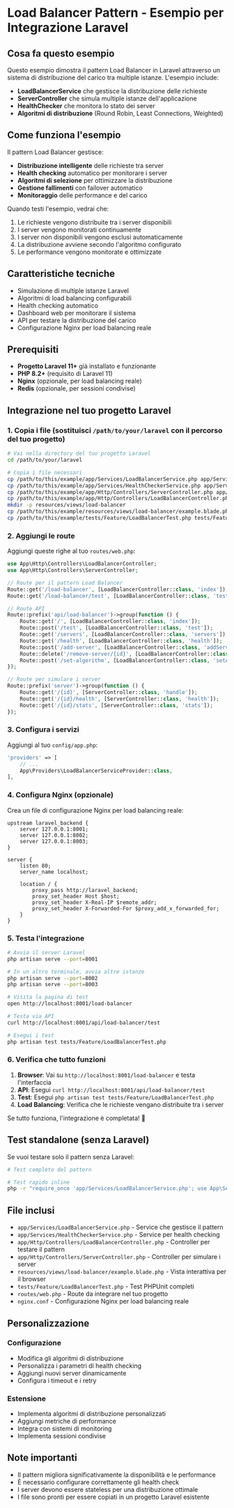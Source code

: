 # Load Balancer Pattern - Esempio per Integrazione Laravel

## Cosa fa questo esempio
Questo esempio dimostra il pattern Load Balancer in Laravel attraverso un sistema di distribuzione del carico tra multiple istanze. L'esempio include:

- **LoadBalancerService** che gestisce la distribuzione delle richieste
- **ServerController** che simula multiple istanze dell'applicazione
- **HealthChecker** che monitora lo stato dei server
- **Algoritmi di distribuzione** (Round Robin, Least Connections, Weighted)

## Come funziona l'esempio
Il pattern Load Balancer gestisce:
- **Distribuzione intelligente** delle richieste tra server
- **Health checking** automatico per monitorare i server
- **Algoritmi di selezione** per ottimizzare la distribuzione
- **Gestione fallimenti** con failover automatico
- **Monitoraggio** delle performance e del carico

Quando testi l'esempio, vedrai che:
1. Le richieste vengono distribuite tra i server disponibili
2. I server vengono monitorati continuamente
3. I server non disponibili vengono esclusi automaticamente
4. La distribuzione avviene secondo l'algoritmo configurato
5. Le performance vengono monitorate e ottimizzate

## Caratteristiche tecniche
- Simulazione di multiple istanze Laravel
- Algoritmi di load balancing configurabili
- Health checking automatico
- Dashboard web per monitorare il sistema
- API per testare la distribuzione del carico
- Configurazione Nginx per load balancing reale

## Prerequisiti
- **Progetto Laravel 11+** già installato e funzionante
- **PHP 8.2+** (requisito di Laravel 11)
- **Nginx** (opzionale, per load balancing reale)
- **Redis** (opzionale, per sessioni condivise)

## Integrazione nel tuo progetto Laravel

### 1. Copia i file (sostituisci `/path/to/your/laravel` con il percorso del tuo progetto)

```bash
# Vai nella directory del tuo progetto Laravel
cd /path/to/your/laravel

# Copia i file necessari
cp /path/to/this/example/app/Services/LoadBalancerService.php app/Services/
cp /path/to/this/example/app/Services/HealthCheckerService.php app/Services/
cp /path/to/this/example/app/Http/Controllers/ServerController.php app/Http/Controllers/
cp /path/to/this/example/app/Http/Controllers/LoadBalancerController.php app/Http/Controllers/
mkdir -p resources/views/load-balancer
cp /path/to/this/example/resources/views/load-balancer/example.blade.php resources/views/load-balancer/
cp /path/to/this/example/tests/Feature/LoadBalancerTest.php tests/Feature/
```

### 2. Aggiungi le route

Aggiungi queste righe al tuo `routes/web.php`:

```php
use App\Http\Controllers\LoadBalancerController;
use App\Http\Controllers\ServerController;

// Route per il pattern Load Balancer
Route::get('/load-balancer', [LoadBalancerController::class, 'index']);
Route::get('/load-balancer/test', [LoadBalancerController::class, 'test']);

// Route API
Route::prefix('api/load-balancer')->group(function () {
    Route::get('/', [LoadBalancerController::class, 'index']);
    Route::post('/test', [LoadBalancerController::class, 'test']);
    Route::get('/servers', [LoadBalancerController::class, 'servers']);
    Route::get('/health', [LoadBalancerController::class, 'health']);
    Route::post('/add-server', [LoadBalancerController::class, 'addServer']);
    Route::delete('/remove-server/{id}', [LoadBalancerController::class, 'removeServer']);
    Route::post('/set-algorithm', [LoadBalancerController::class, 'setAlgorithm']);
});

// Route per simulare i server
Route::prefix('server')->group(function () {
    Route::get('/{id}', [ServerController::class, 'handle']);
    Route::get('/{id}/health', [ServerController::class, 'health']);
    Route::get('/{id}/stats', [ServerController::class, 'stats']);
});
```

### 3. Configura i servizi

Aggiungi al tuo `config/app.php`:

```php
'providers' => [
    // ...
    App\Providers\LoadBalancerServiceProvider::class,
],
```

### 4. Configura Nginx (opzionale)

Crea un file di configurazione Nginx per load balancing reale:

```nginx
upstream laravel_backend {
    server 127.0.0.1:8001;
    server 127.0.0.1:8002;
    server 127.0.0.1:8003;
}

server {
    listen 80;
    server_name localhost;

    location / {
        proxy_pass http://laravel_backend;
        proxy_set_header Host $host;
        proxy_set_header X-Real-IP $remote_addr;
        proxy_set_header X-Forwarded-For $proxy_add_x_forwarded_for;
    }
}
```

### 5. Testa l'integrazione

```bash
# Avvia il server Laravel
php artisan serve --port=8001

# In un altro terminale, avvia altre istanze
php artisan serve --port=8002
php artisan serve --port=8003

# Visita la pagina di test
open http://localhost:8001/load-balancer

# Testa via API
curl http://localhost:8001/api/load-balancer/test

# Esegui i test
php artisan test tests/Feature/LoadBalancerTest.php
```

### 6. Verifica che tutto funzioni

1. **Browser**: Vai su `http://localhost:8001/load-balancer` e testa l'interfaccia
2. **API**: Esegui `curl http://localhost:8001/api/load-balancer/test`
3. **Test**: Esegui `php artisan test tests/Feature/LoadBalancerTest.php`
4. **Load Balancing**: Verifica che le richieste vengano distribuite tra i server

Se tutto funziona, l'integrazione è completata! 🎉

## Test standalone (senza Laravel)

Se vuoi testare solo il pattern senza Laravel:

```bash
# Test completo del pattern

# Test rapido inline
php -r "require_once 'app/Services/LoadBalancerService.php'; use App\Services\LoadBalancerService; \$s = new LoadBalancerService(); echo 'Pattern ID: ' . \$s->getId();"
```

## File inclusi

- `app/Services/LoadBalancerService.php` - Service che gestisce il pattern
- `app/Services/HealthCheckerService.php` - Service per health checking
- `app/Http/Controllers/LoadBalancerController.php` - Controller per testare il pattern
- `app/Http/Controllers/ServerController.php` - Controller per simulare i server
- `resources/views/load-balancer/example.blade.php` - Vista interattiva per il browser
- `tests/Feature/LoadBalancerTest.php` - Test PHPUnit completi
- `routes/web.php` - Route da integrare nel tuo progetto
- `nginx.conf` - Configurazione Nginx per load balancing reale

## Personalizzazione

### Configurazione
- Modifica gli algoritmi di distribuzione
- Personalizza i parametri di health checking
- Aggiungi nuovi server dinamicamente
- Configura i timeout e i retry

### Estensione
- Implementa algoritmi di distribuzione personalizzati
- Aggiungi metriche di performance
- Integra con sistemi di monitoring
- Implementa sessioni condivise

## Note importanti
- Il pattern migliora significativamente la disponibilità e le performance
- È necessario configurare correttamente gli health check
- I server devono essere stateless per una distribuzione ottimale
- I file sono pronti per essere copiati in un progetto Laravel esistente
